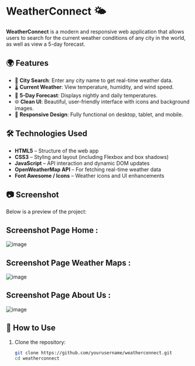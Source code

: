 # WeatherConnect 🌤️

**WeatherConnect** is a modern and responsive web application that allows users to search for the current weather conditions of any city in the world, as well as view a 5-day forecast.




## 🌍 Features

- 🔎 **City Search**: Enter any city name to get real-time weather data.
- 🌡️ **Current Weather**: View temperature, humidity, and wind speed.
- 📅 **5-Day Forecast**: Displays nightly and daily temperatures.
- 🌐 **Clean UI**: Beautiful, user-friendly interface with icons and background images.
- 🔁 **Responsive Design**: Fully functional on desktop, tablet, and mobile.

## 🛠️ Technologies Used

- **HTML5** – Structure of the web app
- **CSS3** – Styling and layout (including Flexbox and box shadows)
- **JavaScript** – API interaction and dynamic DOM updates
- **OpenWeatherMap API** – For fetching real-time weather data
- **Font Awesome / Icons** – Weather icons and UI enhancements

## 📷 Screenshot

Below is a preview of the project:
## Screenshot Page Home :
 ![image](https://github.com/user-attachments/assets/7a7c8389-d8a0-4ffb-8390-1c787cb36189)

## Screenshot Page Weather Maps :
![image](https://github.com/user-attachments/assets/51ce6b10-9fd6-4458-ba7b-e17c7b59810d)


## Screenshot Page About Us :
![image](https://github.com/user-attachments/assets/32f21db1-e5f7-42d0-a013-153774ad5bc1)


## 📁 How to Use

1. Clone the repository:
   ```bash
   git clone https://github.com/yourusername/weatherconnect.git
   cd weatherconnect
